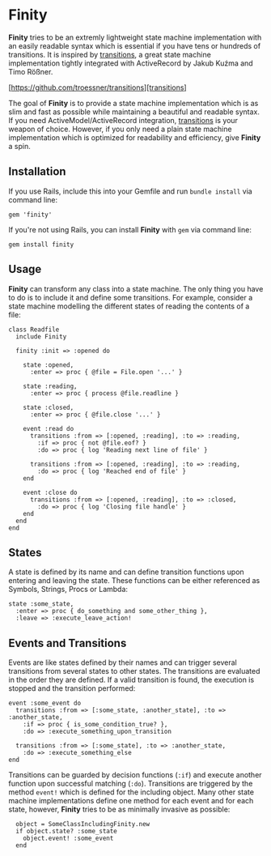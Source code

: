 # Finity

**Finity** tries to be an extremly lightweight state machine implementation with an easily readable syntax
which is essential if you have tens or hundreds of transitions. It is inspired by [transitions][], 
a great state machine implementation tightly integrated with ActiveRecord by Jakub Kuźma and Timo Rößner.

[https://github.com/troessner/transitions][transitions]

The goal of **Finity** is to provide a state machine implementation which is as slim and fast as possible
while maintaining a beautiful and readable syntax. If you need ActiveModel/ActiveRecord integration,
[transitions][] is your weapon of choice. However, if you only need a plain state machine implementation
which is optimized for readability and efficiency, give **Finity** a spin.

## Installation

If you use Rails, include this into your Gemfile and run `bundle install` via command line:

```
gem 'finity'
```

If you're not using Rails, you can install **Finity** with `gem` via command line:

```
gem install finity
```

## Usage

**Finity** can transform any class into a state machine. The only thing you have to do is to include it
and define some transitions. For example, consider a state machine modelling the different states of reading
the contents of a file:

```
class Readfile
  include Finity

  finity :init => :opened do

    state :opened,
      :enter => proc { @file = File.open '...' }

    state :reading,
      :enter => proc { process @file.readline }

    state :closed,
      :enter => proc { @file.close '...' }

    event :read do
      transitions :from => [:opened, :reading], :to => :reading,
        :if => proc { not @file.eof? }
        :do => proc { log 'Reading next line of file' }

      transitions :from => [:opened, :reading], :to => :reading,
        :do => proc { log 'Reached end of file' }
    end

    event :close do
      transitions :from => [:opened, :reading], :to => :closed,
        :do => proc { log 'Closing file handle' }
    end
  end
end
```

## States

A state is defined by its name and can define transition functions upon entering and leaving the state.
These functions can be either referenced as Symbols, Strings, Procs or Lambda:

```
state :some_state,
  :enter => proc { do_something and some_other_thing },
  :leave => :execute_leave_action!
```

## Events and Transitions

Events are like states defined by their names and can trigger several transitions from several states 
to other states. The transitions are evaluated in the order they are defined. If a valid transition is
found, the execution is stopped and the transition performed:

```
event :some_event do
  transitions :from => [:some_state, :another_state], :to => :another_state,
    :if => proc { is_some_condition_true? },
    :do => :execute_something_upon_transition

  transitions :from => [:some_state], :to => :another_state,
    :do => :execute_something_else
end
```

Transitions can be guarded by decision functions (`:if`) and execute another function upon successful
matching (`:do`). Transitions are triggered by the method `event!` which is defined for the including
object. Many other state machine implementations define one method for each event and for each state,
however, **Finity** tries to be as minimally invasive as possible:

```
  object = SomeClassIncludingFinity.new
  if object.state? :some_state
    object.event! :some_event
  end
```

[transitions]: https://github.com/troessner/transitions